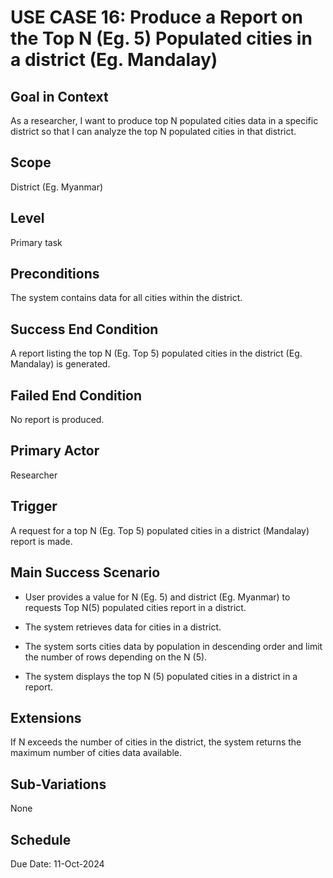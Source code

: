 # USE CASE 16: Produce a Report on the Top N (Eg. 5) Populated cities in a district (Eg. Mandalay)

## Goal in Context

As a researcher, I want to produce top N populated cities data in a specific district so that I can analyze the top N
populated cities in that district.

## Scope

District (Eg. Myanmar)

## Level

Primary task

## Preconditions

The system contains data for all cities within the district.

## Success End Condition

A report listing the top N (Eg. Top 5) populated cities in the district (Eg. Mandalay) is generated.

## Failed End Condition

No report is produced.

## Primary Actor

Researcher

## Trigger

A request for a top N (Eg. Top 5) populated cities in a district (Mandalay) report is made.

## Main Success Scenario

- User provides a value for N (Eg. 5) and district (Eg. Myanmar) to requests Top N(5) populated cities report in a
  district.

- The system retrieves data for cities in a district.

- The system sorts cities data by population in descending order and limit the number of rows depending on the N (5).

- The system displays the top N (5) populated cities in a district in a report.

## Extensions

If N exceeds the number of cities in the district, the system returns the maximum number of cities data available.

## Sub-Variations

None

## Schedule

Due Date: 11-Oct-2024